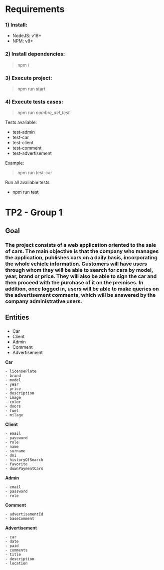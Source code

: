 # Requirements

### 1) Install:

- NodeJS: v16+
- NPM: v8+

### 2) Install dependencies:

> npm i

### 3) Execute project:

> npm run start

### 4) Execute tests cases:

> npm run _nombre_del_test_

Tests avaliable:

- test-admin
- test-car
- test-client
- test-comment
- test-advertisement

Example:

> npm run test-car

Run all avaliable tests

- npm run test

# TP2 - Group 1

## Goal

### The project consists of a web application oriented to the sale of cars. The main objective is that the company who manages the application, publishes cars on a daily basis, incorporating the whole vehicle information. Customers will have users through whom they will be able to search for cars by model, year, brand or price. They will also be able to sign the car and then proceed with the purchase of it on the premises. In addition, once logged in, users will be able to make queries on the advertisement comments, which will be answered by the company administrative users.

## Entities

###

- Car
- Client
- Admin
- Comment
- Advertisement

**Car**

```
- licensePlate
- brand 
- model 
- year
- price 
- description
- image
- color
- doors
- fuel
- milage
```

**Client**

```
- email
- password
- role
- name
- surname
- dni
- historyOfSearch
- favorite
- downPaymentCars
```

**Admin**

```
- email
- password
- role
```

**Comment**

```
- advertisementId
- baseComment
```

**Advertisement**

```
- car
- date
- paid
- comments
- title
- description
- location
```
